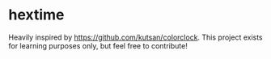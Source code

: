 # hextime 
Heavily inspired by https://github.com/kutsan/colorclock. 
This project exists for learning purposes only, but feel free to contribute! 

